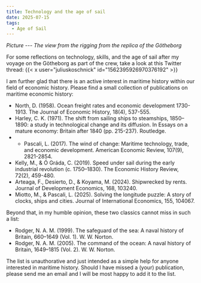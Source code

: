 ```yaml
---
title: Technology and the age of sail
date: 2025-07-15
tags:
  - Age of Sail
---
```


</small> *Picture --- The view from the rigging from the replica of the Götheborg* </small>

For some reflections on technology, skills, and the age of sail after my voyage on the Götheborg as part of the crew, take a look at this Twitter thread:
{{< x user="juliuskoschnick" id="1562395926970376192" >}}

I am further glad that there is an active interest in maritime history within our field of economic history. Please find a small collection of publications on maritime economic history:

- North, D. (1958). Ocean freight rates and economic development 1730-1913. The Journal of Economic History, 18(4), 537-555.
- Harley, C. K. (1971). The shift from sailing ships to steamships, 1850–1890: a study in technological change and its diffusion. In Essays on a mature economy: Britain after 1840 (pp. 215-237). Routledge.
- - Pascali, L. (2017). The wind of change: Maritime technology, trade, and economic development. American Economic Review, 107(9), 2821-2854.
- Kelly, M., & Ó Gráda, C. (2019). Speed under sail during the early industrial revolution (c. 1750–1830). The Economic History Review, 72(2), 459-480.
- Arteaga, F., Desierto, D., & Koyama, M. (2024). Shipwrecked by rents. Journal of Development Economics, 168, 103240.
- Miotto, M., & Pascali, L. (2025). Solving the longitude puzzle: A story of clocks, ships and cities. Journal of International Economics, 155, 104067.

Beyond that, in my humble opinion, these two classics cannot miss in such a list:
- Rodger, N. A. M. (1999). The safeguard of the sea: A naval history of Britain, 660–1649 (Vol. 1). W. W. Norton.
- Rodger, N. A. M. (2005). The command of the ocean: A naval history of Britain, 1649–1815 (Vol. 2). W. W. Norton.


The list is unauthorative and just intended as a simple help for anyone interested in maritime history. Should I have missed a (your) publication, please send me an email and I will be most happy to add it to the list.



<!--more-->
